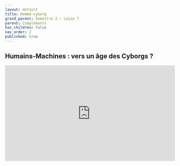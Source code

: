 ```yaml
---
layout: default
title: Homme-cyborg
grand_parent: Semestre 2 – Leçon 7
parent: Compléments
has_children: false
nav_order: 2
published: true
---
```


## Humains-Machines : vers un âge des Cyborgs ?

<iframe width="560" height="315" src="https://www.youtube.com/embed/VoijOze5qoY?si=HQz42P43K_9AQjWg" title="YouTube video player" frameborder="0" allow="accelerometer; autoplay; clipboard-write; encrypted-media; gyroscope; picture-in-picture; web-share" referrerpolicy="strict-origin-when-cross-origin" allowfullscreen></iframe>
